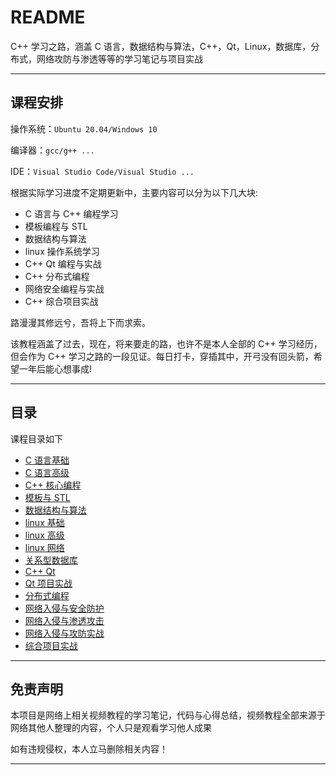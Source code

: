 # README

C++ 学习之路，涵盖 C 语言，数据结构与算法，C++，Qt，Linux，数据库，分布式，网络攻防与渗透等等的学习笔记与项目实战

---

## 课程安排

操作系统：`Ubuntu 20.04/Windows 10`

编译器：`gcc/g++ ...`

IDE：`Visual Studio Code/Visual Studio ...`

根据实际学习进度不定期更新中，主要内容可以分为以下几大块:

* C 语言与 C++ 编程学习
* 模板编程与 STL
* 数据结构与算法
* linux 操作系统学习
* C++ Qt 编程与实战
* C++ 分布式编程
* 网络安全编程与实战
* C++ 综合项目实战

路漫漫其修远兮，吾将上下而求索。

该教程涵盖了过去，现在，将来要走的路，也许不是本人全部的 C++ 学习经历，但会作为 C++ 学习之路的一段见证。每日打卡，穿插其中，开弓没有回头箭，希望一年后能心想事成!

---

## 目录

课程目录如下

* [C 语言基础]()
* [C 语言高级]()
* [C++ 核心编程]()
* [模板与 STL]()
* [数据结构与算法]()
* [linux 基础]()
* [linux 高级]()
* [linux 网络]()
* [关系型数据库]()
* [C++ Qt]()
* [Qt 项目实战]()
* [分布式编程]()
* [网络入侵与安全防护]()
* [网络入侵与渗透攻击]()
* [网络入侵与攻防实战]()
* [综合项目实战]()

---

## 免责声明

本项目是网络上相关视频教程的学习笔记，代码与心得总结，视频教程全部来源于网络其他人整理的内容，个人只是观看学习他人成果

如有违规侵权，本人立马删除相关内容！

---
